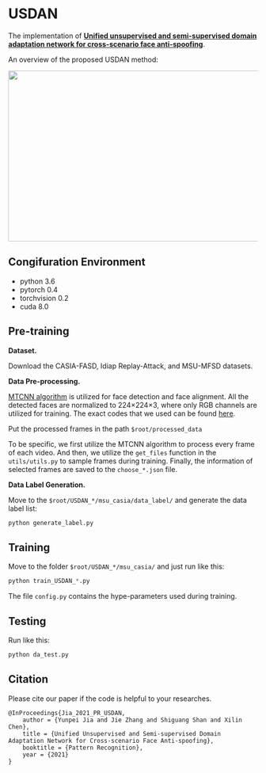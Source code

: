 # USDAN 
The implementation of [**Unified unsupervised and semi-supervised domain adaptation network for cross-scenario face anti-spoofing**](https://www.sciencedirect.com/science/article/abs/pii/S0031320321000753).

An overview of the proposed USDAN method:

<div align=center>
<img src="https://github.com/taylover-pei/Code-during-the-master-degree/tree/master/PR2021_USDAN/PR2021-USDAN-release/article" width="700" height="345" />
</div>

## Congifuration Environment
- python 3.6 
- pytorch 0.4 
- torchvision 0.2
- cuda 8.0

## Pre-training

**Dataset.** 

Download the CASIA-FASD, Idiap Replay-Attack, and MSU-MFSD datasets.

**Data Pre-processing.** 

[MTCNN algorithm](https://ieeexplore.ieee.org/abstract/document/7553523) is utilized for face detection and face alignment. All the detected faces are normalized to 224$\times$224$\times$3, where only RGB channels are utilized for training. The exact codes that we used can be found [here](https://github.com/YYuanAnyVision/mxnet_mtcnn_face_detection).

Put the processed frames in the path `$root/processed_data`

To be specific, we first utilize the MTCNN algorithm to process every frame of each video. And then, we utilize the `get_files` function in the `utils/utils.py` to sample frames during training. Finally, the information of selected frames are saved to the `choose_*.json` file.

**Data Label Generation.** 

Move to the `$root/USDAN_*/msu_casia/data_label/` and generate the data label list:
```python
python generate_label.py
```

## Training

Move to the folder `$root/USDAN_*/msu_casia/` and just run like this:
```python
python train_USDAN_*.py
```

The file `config.py` contains the hype-parameters used during training.

## Testing

Run like this:
```python
python da_test.py
```

## Citation
Please cite our paper if the code is helpful to your researches.
```
@InProceedings{Jia_2021_PR_USDAN,
    author = {Yunpei Jia and Jie Zhang and Shiguang Shan and Xilin Chen},
    title = {Unified Unsupervised and Semi-supervised Domain Adaptation Network for Cross-scenario Face Anti-spoofing},
    booktitle = {Pattern Recognition},
    year = {2021}
}
```




